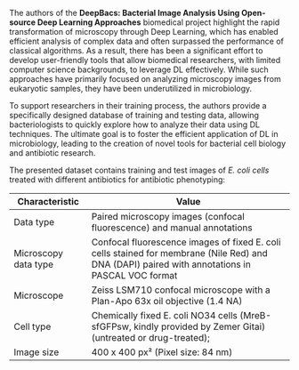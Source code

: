 The authors of the **DeepBacs: Bacterial Image Analysis Using Open-source Deep Learning Approaches** biomedical project highlight the rapid transformation of microscopy through Deep Learning, which has enabled efficient analysis of complex data and often surpassed the performance of classical algorithms. As a result, there has been a significant effort to develop user-friendly tools that allow biomedical researchers, with limited computer science backgrounds, to leverage DL effectively. While such approaches have primarily focused on analyzing microscopy images from eukaryotic samples, they have been underutilized in microbiology.

To support researchers in their training process, the authors provide a specifically designed database of training and testing data, allowing bacteriologists to quickly explore how to analyze their data using DL techniques. The ultimate goal is to foster the efficient application of DL in microbiology, leading to the creation of novel tools for bacterial cell biology and antibiotic research.

The presented dataset contains training and test images of *E. coli cells* treated with different antibiotics for antibiotic phenotyping:

| Characteristic       | Value                                                                                                                                           |
| -------------------- | ----------------------------------------------------------------------------------------------------------------------------------------------- |
| Data type            | Paired microscopy images (confocal fluorescence) and manual annotations                                                                         |
| Microscopy data type | Confocal fluorescence images of fixed E. coli cells stained for membrane (Nile Red) and DNA (DAPI) paired with annotations in PASCAL VOC format |
| Microscope           | Zeiss LSM710 confocal microscope with a Plan-Apo 63x oil objective (1.4 NA)                                                                     |
| Cell type            | Chemically fixed E. coli NO34 cells (MreB-sfGFPsw, kindly provided by Zemer Gitai) (untreated or drug-treated);                                 |
| Image size           | 400 x 400 px² (Pixel size: 84 nm)                                                                                                              |
